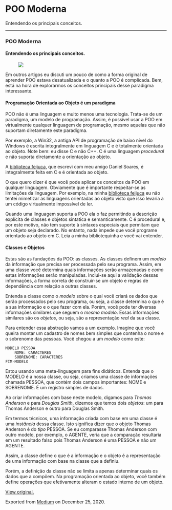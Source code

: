 POO Moderna
===========

Entendendo os principais conceitos.

------------------------------------------------------------------------

### POO Moderna

#### Entendendo os principais conceitos.

<figure>
<img src="https://cdn-images-1.medium.com/max/800/1*vLadxMniF0KW0HWeGkipJw.jpeg" class="graf-image" />
</figure>Em outros artigos eu discuti um pouco de como a forma original
de aprender POO estava desatualizada e o quanto a POO é complicada. Bem,
está na hora de explorarmos os conceitos principais desse paradigma
interessante.

#### Programação Orientada ao Objeto é um paradigma

POO não é uma linguagem e muito menos uma tecnologia. Trata-se de um
paradigma, um modelo de programação. Assim, é possível usar a POO em
virtualmente qualquer linguagem de programação, mesmo aquelas que não
suportam diretamente este paradigma.

Por exemplo, a Win32, a antiga API de programação de baixo nível do
Windows é escrita integralmente em linguagem C e é totalmente orientada
ao objeto. Note bem: eu disse C e não C++. C é uma linguagem
*procedural* e não suporta diretamente a orientação ao objeto. 

A
<a href="https://github.com/ronflima/feijuca" class="markup--anchor markup--p-anchor">biblioteca feijuca,</a>
que escrevi com meu amigo Daniel Soares, é integralmente feita em C e é
orientada ao objeto. 

O que quero dizer é que você pode aplicar os conceitos da POO em
qualquer linguagem. Obviamente que é importante respeitar-se as
limitações da linguagem. Por exemplo, na minha
<a href="https://github.com/ronflima/feijuca" class="markup--anchor markup--p-anchor">biblioteca feijuca</a>
eu não tentei mimetizar as linguagens orientadas ao objeto visto que
isso levaria a um código virtualmente impossível de ler. 

Quando uma linguagem suporta a POO ela o faz permitindo a descrição
explícita de classes e objetos sintatica e semanticamente. C é
procedural e, por este motivo, não tem suporte à sintaxes especiais que
permitam que um objeto seja declarado. No entanto, nada impede que você
programe orientado ao objeto em C. Leia a minha bibliotequinha e você
vai entender.

#### Classes e Objetos

Estas são as fundações da POO: as classes. As classes definem um
*modelo* da informação que precisa ser processada pelo seu programa.
Assim, em uma classe você determina quais informações serão armazenadas
e *como* estas informações serão manipuladas. Inclui-se aqui a validação
dessas informações, a forma correta de construir-se um objeto e regras
de dependência com relação a outras classes.

Entenda a classe como o *modelo* sobre o qual você criará os dados que
serão processados pelo seu programa, ou seja, a classe determina o que é
a sua informação e o que fazer com ela. Porém, você pode ter diversas
informações similares que seguem o *mesmo modelo*. Essas informações
similares são os *objetos*, ou seja, são a representação *real* da sua
classe.

Para entender essa abstração vamos a um exemplo. Imagine que você queira
montar um cadastro de nomes bem simples que contenha o nome e o
sobrenome das pessoas. Você chegou a um *modelo* como este:

    MODELO PESSOA
        NOME: CARACTERES
        SOBRENOME: CARACTERES
    FIM-MODELO

Estou usando uma meta-linguagem para fins didáticos. Entenda que o
MODELO é a nossa classe, ou seja, criamos uma classe de informações
chamada PESSOA, que contém dois campos importantes: NOME e SOBRENOME. É
um registro simples de dados.

Ao criar informações com base neste modelo, digamos para *Thomas
Anderson* e para *Douglas Smith*, dizemos que temos dois *objetos*: um
para Thomas Anderson e outro para Douglas Smith.

Em termos técnicos, uma informação criada com base em uma classe é uma
*instância* dessa classe. Isto significa dizer que o objeto Thomas
Anderson é do *tipo* PESSOA. Se eu comparasse Thomas Anderson com outro
modelo, por exemplo, o AGENTE, veria que a comparação resultaria em um
resultado falso pois Thomas Anderson é uma PESSOA e não um AGENTE.

Assim, a classe define o que é a informação e o objeto é a representação
de uma informação com base na classe que a definiu. 

Porém, a definição da classe não se limita a apenas determinar quais os
dados que a compõem. Na programação orientada ao objeto, você também
define operações que efetivamente alteram o estado interno de um objeto.

  

[View original.](https://medium.com/p/792ccbc9e40b)

Exported from [Medium](https://medium.com) on December 25, 2020.
